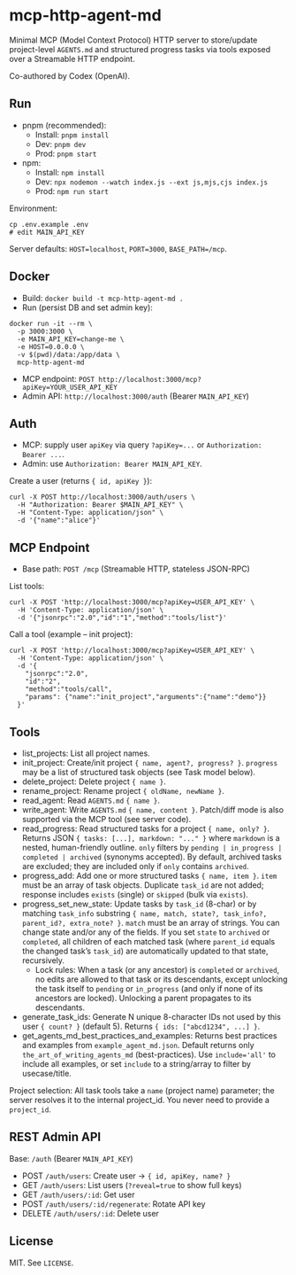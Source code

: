 # mcp-http-agent-md

Minimal MCP (Model Context Protocol) HTTP server to store/update project-level `AGENTS.md` and structured progress tasks via tools exposed over a Streamable HTTP endpoint.

Co-authored by Codex (OpenAI).

## Run

- pnpm (recommended):
  - Install: `pnpm install`
  - Dev: `pnpm dev`
  - Prod: `pnpm start`
- npm:
  - Install: `npm install`
  - Dev: `npx nodemon --watch index.js --ext js,mjs,cjs index.js`
  - Prod: `npm run start`

Environment:
```
cp .env.example .env
# edit MAIN_API_KEY
```
Server defaults: `HOST=localhost`, `PORT=3000`, `BASE_PATH=/mcp`.

## Docker

- Build: `docker build -t mcp-http-agent-md .`
- Run (persist DB and set admin key):
```
docker run -it --rm \
  -p 3000:3000 \
  -e MAIN_API_KEY=change-me \
  -e HOST=0.0.0.0 \
  -v $(pwd)/data:/app/data \
  mcp-http-agent-md
```
- MCP endpoint: `POST http://localhost:3000/mcp?apiKey=YOUR_USER_API_KEY`
- Admin API: `http://localhost:3000/auth` (Bearer `MAIN_API_KEY`)

## Auth

- MCP: supply user `apiKey` via query `?apiKey=...` or `Authorization: Bearer ...`.
- Admin: use `Authorization: Bearer MAIN_API_KEY`.

Create a user (returns `{ id, apiKey }`):
```
curl -X POST http://localhost:3000/auth/users \
  -H "Authorization: Bearer $MAIN_API_KEY" \
  -H "Content-Type: application/json" \
  -d '{"name":"alice"}'
```

## MCP Endpoint

- Base path: `POST /mcp` (Streamable HTTP, stateless JSON-RPC)

List tools:
```
curl -X POST 'http://localhost:3000/mcp?apiKey=USER_API_KEY' \
  -H 'Content-Type: application/json' \
  -d '{"jsonrpc":"2.0","id":"1","method":"tools/list"}'
```

Call a tool (example – init project):
```
curl -X POST 'http://localhost:3000/mcp?apiKey=USER_API_KEY' \
  -H 'Content-Type: application/json' \
  -d '{
    "jsonrpc":"2.0",
    "id":"2",
    "method":"tools/call",
    "params": {"name":"init_project","arguments":{"name":"demo"}}
  }'
```

## Tools

- list_projects: List all project names.
- init_project: Create/init project `{ name, agent?, progress? }`. `progress` may be a list of structured task objects (see Task model below).
- delete_project: Delete project `{ name }`.
- rename_project: Rename project `{ oldName, newName }`.
- read_agent: Read `AGENTS.md` `{ name }`.
- write_agent: Write `AGENTS.md` `{ name, content }`. Patch/diff mode is also supported via the MCP tool (see server code).
- read_progress: Read structured tasks for a project `{ name, only? }`. Returns JSON `{ tasks: [...], markdown: "..." }` where `markdown` is a nested, human-friendly outline. `only` filters by `pending | in_progress | completed | archived` (synonyms accepted). By default, archived tasks are excluded; they are included only if `only` contains `archived`.
- progress_add: Add one or more structured tasks `{ name, item }`. `item` must be an array of task objects. Duplicate `task_id` are not added; response includes `exists` (single) or `skipped` (bulk via `exists`).
- progress_set_new_state: Update tasks by `task_id` (8-char) or by matching `task_info` substring `{ name, match, state?, task_info?, parent_id?, extra_note? }`. `match` must be an array of strings. You can change state and/or any of the fields. If you set `state` to `archived` or `completed`, all children of each matched task (where `parent_id` equals the changed task’s `task_id`) are automatically updated to that state, recursively.
  - Lock rules: When a task (or any ancestor) is `completed` or `archived`, no edits are allowed to that task or its descendants, except unlocking the task itself to `pending` or `in_progress` (and only if none of its ancestors are locked). Unlocking a parent propagates to its descendants.
- generate_task_ids: Generate N unique 8-character IDs not used by this user `{ count? }` (default 5). Returns `{ ids: ["abcd1234", ...] }`.
- get_agents_md_best_practices_and_examples: Returns best practices and examples from `example_agent_md.json`. Default returns only `the_art_of_writing_agents_md` (best-practices). Use `include='all'` to include all examples, or set `include` to a string/array to filter by usecase/title.

Project selection: All task tools take a `name` (project name) parameter; the server resolves it to the internal project_id. You never need to provide a `project_id`.

## REST Admin API

Base: `/auth` (Bearer `MAIN_API_KEY`)
- POST `/auth/users`: Create user → `{ id, apiKey, name? }`
- GET `/auth/users`: List users (`?reveal=true` to show full keys)
- GET `/auth/users/:id`: Get user
- POST `/auth/users/:id/regenerate`: Rotate API key
- DELETE `/auth/users/:id`: Delete user

## License

MIT. See `LICENSE`.
